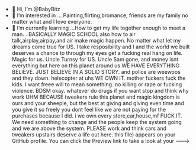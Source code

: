 - 👋 Hi, I’m @BabyBitz
- 👀 I’m interested in ... Painting,flirting,bromance, friends are my family no matter what and I love everyone.
- 🌱 I’m currently learning ...How to get my life together enough to meet a man. . BASICALLY MAGIC SCHOOL also how to air talk,airplay,airpay,and air make magic happen. No matter what let my dreams come true for US. I take resposibility and I and the world we built deserves a chance to through my eyes get a fucking real hang on life. Magic for us. Uncle Turnsy for US. Uncle Sam gone, and money isnt everything but here on this planet around us WE HAVE EVERYTHING BELIEVE. JUST BELIEVE IN A SOLID STORY. and police are weewoos and they down. helecopter at uhs WE OWN IT. mother fuckers fuck the kids. I want freee   will to mean something. no killing or rape or fucking violence. BDSM okay. whatever do drugs if you want stop and think why work UHM BECAUSE tweakers rule this planet and magic kingdom is ours and your sheeple, but the best at giving and giving even time and you give it so freely you dont feel like we are not paying for the purchases because I did.  i we own every store,car,house,mf FUCK IT. We need something to change and the people keep the system going and we are above the system. PLEASE work and think cars and tweakers upstairs deserve a life out here. 
this file) appears on your GitHub profile.
You can click the Preview link to take a look at your
--->
